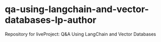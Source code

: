 # qa-using-langchain-and-vector-databases-lp-author
Repository for liveProject: Q&amp;A Using LangChain and Vector Databases
